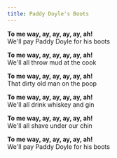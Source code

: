```yaml
---  
title: Paddy Doyle's Boots  
---  
```

  
**To me way, ay, ay, ay, ay, ah!**  
We'll pay Paddy Doyle for his boots  

**To me way, ay, ay, ay, ay, ah!**  
We'll all throw mud at the cook  

**To me way, ay, ay, ay, ay, ah!**  
That dirty old man on the poop  

**To me way, ay, ay, ay, ay, ah!**  
We'll all drink whiskey and gin  

**To me way, ay, ay, ay, ay, ah!**  
We'll all shave under our chin  

**To me way, ay, ay, ay, ay, ah!**  
We'll pay Paddy Doyle for his boots  